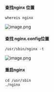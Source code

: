 
#### 查找nginx 位置
```
whereis nginx
```
![image.png](https://upload-images.jianshu.io/upload_images/15312191-7226fcbc8ff137c6.png?imageMogr2/auto-orient/strip%7CimageView2/2/w/1240)


#### 查找 nginx.config位置

```
/usr/sbin/nginx -t
```
![image.png](https://upload-images.jianshu.io/upload_images/15312191-8ed56dd863c03961.png?imageMogr2/auto-orient/strip%7CimageView2/2/w/1240)
#### 重启nginx
 ```
cd /usr/sbin
./nginx
```
